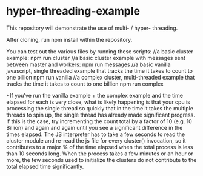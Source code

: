 # hyper-threading-example
This repository will demonstrate the use of multi- / hyper- threading.

After cloning, run npm install within the repository.

You can test out the various files by running these scripts:
//a basic cluster example:
  npm run cluster
//a basic cluster example with messages sent between master and workers:
  npm run messages
//a basic vanilla javascript, single threaded example that tracks the time it takes to count to one billion
  npm run vanilla
//a complex cluster, multi-threaded example that tracks the time it takes to count to one billion
  npm run complex
  
*If you've run the vanilla example + the complex example and the time elapsed for each is very close, what is likely happening is that your cpu is processing the single thread so quickly that in the time it takes the multiple threads to spin up, the single thread has already made significant progress.  If this is the case, try incrementing the count total by a factor of 10 (e.g. 10 Billion) and again and again until you see a significant difference in the times elapsed.  The JS interpreter has to take a few seconds to read the cluster module and re-read the js file for every cluster() invocation, so it contributes to a major % of the time elapsed when the total process is less than 10 seconds long.  When the process takes a few minutes or an hour or more, the few seconds used to initialize the clusters do not contribute to the total elapsed time significantly.
